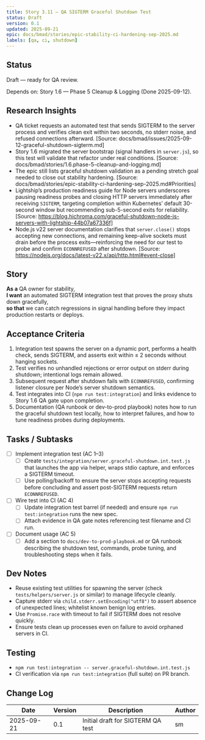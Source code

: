 ```yaml
---
title: Story 3.11 — QA SIGTERM Graceful Shutdown Test
status: Draft
version: 0.1
updated: 2025-09-21
epic: docs/bmad/stories/epic-stability-ci-hardening-sep-2025.md
labels: [qa, ci, shutdown]
---
```


## Status

Draft — ready for QA review.

Depends on: Story 1.6 — Phase 5 Cleanup & Logging (Done 2025-09-12).

## Research Insights

- QA ticket requests an automated test that sends SIGTERM to the server process and verifies clean exit within two seconds, no stderr noise, and refused connections afterward. [Source: docs/bmad/issues/2025-09-12-graceful-shutdown-sigterm.md]
- Story 1.6 migrated the server bootstrap (signal handlers in `server.js`), so this test will validate that refactor under real conditions. [Source: docs/bmad/stories/1.6.phase-5-cleanup-and-logging.md]
- The epic still lists graceful shutdown validation as a pending stretch goal needed to close out stability hardening. [Source: docs/bmad/stories/epic-stability-ci-hardening-sep-2025.md#Priorities]
- Lightship’s production readiness guide for Node servers underscores pausing readiness probes and closing HTTP servers immediately after receiving `SIGTERM`, targeting completion within Kubernetes’ default 30-second window but recommending sub-5-second exits for reliability. [Source: https://blog.hichroma.com/graceful-shutdown-node-js-servers-with-lightship-44b07a67336f]
- Node.js v22 server documentation clarifies that `server.close()` stops accepting new connections, and remaining keep-alive sockets must drain before the process exits—reinforcing the need for our test to probe and confirm `ECONNREFUSED` after shutdown. [Source: https://nodejs.org/docs/latest-v22.x/api/http.html#event-close]

## Story

**As a** QA owner for stability,  
**I want** an automated SIGTERM integration test that proves the proxy shuts down gracefully,  
**so that** we can catch regressions in signal handling before they impact production restarts or deploys.

## Acceptance Criteria

1. Integration test spawns the server on a dynamic port, performs a health check, sends SIGTERM, and asserts exit within ≤ 2 seconds without hanging sockets.
2. Test verifies no unhandled rejections or error output on stderr during shutdown; intentional logs remain allowed.
3. Subsequent request after shutdown fails with `ECONNREFUSED`, confirming listener closure per Node’s server shutdown semantics.
4. Test integrates into CI (`npm run test:integration`) and links evidence to Story 1.6 QA gate upon completion.
5. Documentation (QA runbook or dev-to-prod playbook) notes how to run the graceful shutdown test locally, how to interpret failures, and how to tune readiness probes during deployments.

## Tasks / Subtasks

- [ ] Implement integration test (AC 1–3)
  - [ ] Create `tests/integration/server.graceful-shutdown.int.test.js` that launches the app via helper, wraps stdio capture, and enforces a SIGTERM timeout.
  - [ ] Use polling/backoff to ensure the server stops accepting requests before concluding and assert post-SIGTERM requests return `ECONNREFUSED`.
- [ ] Wire test into CI (AC 4)
  - [ ] Update integration test barrel (if needed) and ensure `npm run test:integration` runs the new spec.
  - [ ] Attach evidence in QA gate notes referencing test filename and CI run.
- [ ] Document usage (AC 5)
  - [ ] Add a section to `docs/dev-to-prod-playbook.md` or QA runbook describing the shutdown test, commands, probe tuning, and troubleshooting steps when it fails.

## Dev Notes

- Reuse existing test utilities for spawning the server (check `tests/helpers/server.js` or similar) to manage lifecycle cleanly.
- Capture stderr via `child.stderr.setEncoding("utf8")` to assert absence of unexpected lines; whitelist known benign log entries.
- Use `Promise.race` with timeout to fail if SIGTERM does not resolve quickly.
- Ensure tests clean up processes even on failure to avoid orphaned servers in CI.

## Testing

- `npm run test:integration -- server.graceful-shutdown.int.test.js`
- CI verification via `npm run test:integration` (full suite) on PR branch.

## Change Log

| Date       | Version | Description                       | Author |
| ---------- | ------- | --------------------------------- | ------ |
| 2025-09-21 | 0.1     | Initial draft for SIGTERM QA test | sm     |
